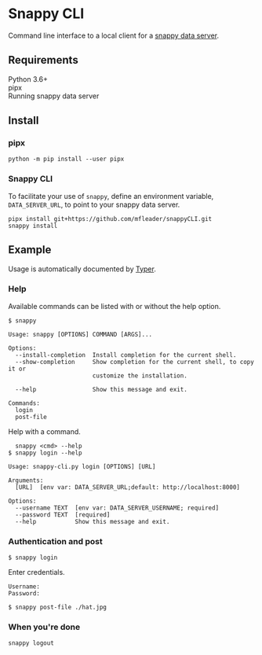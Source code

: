 # Snappy CLI

Command line interface to a local client for a [snappy data server](https://github.com/openshift-scale/).

## Requirements

Python 3.6+  
pipx  
Running snappy data server

## Install

### pipx

```shell
python -m pip install --user pipx
```

### Snappy CLI

To facilitate your use of `snappy`, define an environment variable, `DATA_SERVER_URL`, to point to your snappy data server.


```shell
pipx install git+https://github.com/mfleader/snappyCLI.git
snappy install
```

## Example

Usage is automatically documented by [Typer](https://typer.tiangolo.com/). 

### Help

Available commands can be listed with or without the help option.

```shell
$ snappy
```

```shell
Usage: snappy [OPTIONS] COMMAND [ARGS]...

Options:
  --install-completion  Install completion for the current shell.
  --show-completion     Show completion for the current shell, to copy it or
                        customize the installation.

  --help                Show this message and exit.

Commands:
  login
  post-file

```


Help with a command.

```shell
  snappy <cmd> --help
$ snappy login --help
```

```shell
Usage: snappy-cli.py login [OPTIONS] [URL]

Arguments:
  [URL]  [env var: DATA_SERVER_URL;default: http://localhost:8000]

Options:
  --username TEXT  [env var: DATA_SERVER_USERNAME; required]
  --password TEXT  [required]
  --help           Show this message and exit.

```

### Authentication and post

```shell
$ snappy login
```

Enter credentials.

```shell
Username:
Password:
```

```shell
$ snappy post-file ./hat.jpg
```

### When you're done

```shell
snappy logout
```

